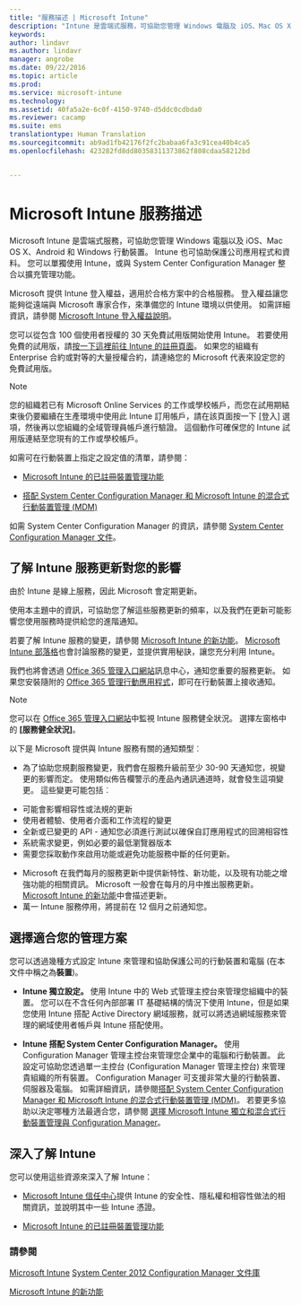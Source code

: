 ```yaml
---
title: "服務描述 | Microsoft Intune"
description: "Intune 是雲端式服務，可協助您管理 Windows 電腦及 iOS、Mac OS X、Android 及 Windows 行動裝置。"
keywords: 
author: lindavr
ms.author: lindavr
manager: angrobe
ms.date: 09/22/2016
ms.topic: article
ms.prod: 
ms.service: microsoft-intune
ms.technology: 
ms.assetid: 40fa5a2e-6c0f-4150-9740-d5ddc0cdbda0
ms.reviewer: cacamp
ms.suite: ems
translationtype: Human Translation
ms.sourcegitcommit: ab9ad1fb42176f2fc2babaa6fa3c91cea40b4ca5
ms.openlocfilehash: 423282fd8dd80358311373862f808cdaa58212bd


---
```


# <a name="microsoft-intune-service-description"></a>Microsoft Intune 服務描述

Microsoft Intune 是雲端式服務，可協助您管理 Windows 電腦以及 iOS、Mac OS X、Android 和 Windows 行動裝置。 Intune 也可協助保護公司應用程式和資料。 您可以單獨使用 Intune，或與 System Center Configuration Manager 整合以擴充管理功能。 

Microsoft 提供 Intune 登入權益，適用於合格方案中的合格服務。 登入權益讓您能夠從遠端與 Microsoft 專家合作，來準備您的 Intune 環境以供使用。 如需詳細資訊，請參閱 [Microsoft Intune 登入權益說明](http://go.microsoft.com/fwlink/?LinkId=619281)。

您可以從包含 100 個使用者授權的 30 天免費試用版開始使用 Intune。 若要使用免費的試用版，請[按一下這裡前往 Intune 的註冊頁面](http://www.microsoft.com/en-us/server-cloud/products/microsoft-intune/)。 如果您的組織有 Enterprise 合約或對等的大量授權合約，請連絡您的 Microsoft 代表來設定您的免費試用版。

> [!NOTE]
> 您的組織若已有 Microsoft Online Services 的工作或學校帳戶，而您在試用期結束後仍要繼續在生產環境中使用此 Intune 訂用帳戶，請在該頁面按一下 [登入] 選項，然後再以您組織的全域管理員帳戶進行驗證。 這個動作可確保您的 Intune 試用版連結至您現有的工作或學校帳戶。

如需可在行動裝置上指定之設定值的清單，請參閱：

-   [Microsoft Intune 的已註冊裝置管理功能](/intune/get-started/mobile-device-management-capabilities-in-microsoft-intune) 

-   [搭配 System Center Configuration Manager 和 Microsoft Intune 的混合式行動裝置管理 (MDM)](https://technet.microsoft.com/library/mt627883.aspx) 

如需 System Center Configuration Manager 的資訊，請參閱 [System Center Configuration Manager 文件](https://technet.microsoft.com/library/mt346023.aspx)。

## <a name="understand-how-intune-service-updates-affect-you"></a>了解 Intune 服務更新對您的影響
由於 Intune 是線上服務，因此 Microsoft 會定期更新。

使用本主題中的資訊，可協助您了解這些服務更新的頻率，以及我們在更新可能影響您使用服務時提供給您的進階通知。

若要了解 Intune 服務的變更，請參閱 [Microsoft Intune 的新功能](/intune/deploy-use/whats-new-in-microsoft-intune)。 [Microsoft Intune 部落格](http://blogs.technet.com/b/microsoftintune/)也會討論服務的變更，並提供實用秘訣，讓您充分利用 Intune。 

我們也將會透過 [Office 365 管理入口網站](https://portal.office.com/Admin/Default.aspx)訊息中心，通知您重要的服務更新。 如果您安裝隨附的 [Office 365 管理行動應用程式](https://support.office.com/article/Office-365-Admin-Mobile-App-e16f6421-2a1a-4142-bf9d-9846600a060a)，即可在行動裝置上接收通知。

> [!NOTE]
> 您可以在 [Office 365 管理入口網站](https://portal.office.com/Admin/Default.aspx)中監視 Intune 服務健全狀況。 選擇左窗格中的 **[服務健全狀況]**。  

以下是 Microsoft 提供與 Intune 服務有關的通知類型︰
-   為了協助您規劃服務變更，我們會在服務升級前至少 30-90 天通知您，視變更的影響而定。 使用類似佈告欄警示的產品內通訊通道時，就會發生這項變更。 這些變更可能包括︰
* 可能會影響相容性或法規的更新
* 使用者體驗、使用者介面和工作流程的變更
* 全新或已變更的 API - 通知您必須進行測試以確保自訂應用程式的回溯相容性
* 系統需求變更，例如必要的最低瀏覽器版本
* 需要您採取動作來啟用功能或避免功能服務中斷的任何更新。
-   Microsoft 在我們每月的服務更新中提供新特性、新功能，以及現有功能之增強功能的相關資訊。 Microsoft 一般會在每月的月中推出服務更新。 [Microsoft Intune 的新功能](/intune/deploy-use/whats-new-in-microsoft-intune)中會描述更新。
-   萬一 Intune 服務停用，將提前在 12 個月之前通知您。

## <a name="choose-the-management-solution-thats-right-for-you"></a>選擇適合您的管理方案
您可以透過幾種方式設定 Intune 來管理和協助保護公司的行動裝置和電腦 (在本文件中稱之為**裝置**)。

-   **Intune 獨立設定。** 使用 Intune 中的 Web 式管理主控台來管理您組織中的裝置。 您可以在不含任何內部部署 IT 基礎結構的情況下使用 Intune，但是如果您使用 Intune 搭配 Active Directory 網域服務，就可以將透過網域服務來管理的網域使用者帳戶與 Intune 搭配使用。

-   **Intune 搭配 System Center Configuration Manager。** 使用 Configuration Manager 管理主控台來管理您企業中的電腦和行動裝置。 此設定可協助您透過單一主控台 (Configuration Manager 管理主控台) 來管理貴組織的所有裝置。 Configuration Manager 可支援非常大量的行動裝置、伺服器及電腦。 如需詳細資訊，請參閱[搭配 System Center Configuration Manager 和 Microsoft Intune 的混合式行動裝置管理 (MDM)](https://technet.microsoft.com/library/mt627883.aspx)。  若要更多協助以決定哪種方法最適合您，請參閱 [選擇 Microsoft Intune 獨立和混合式行動裝置管理與 Configuration Manager](https://technet.microsoft.com/en-us/library/mt706478.aspx)。 


## <a name="learn-more-about-intune"></a>深入了解 Intune
您可以使用這些資源來深入了解 Intune：

-   [Microsoft Intune 信任中心](http://www.microsoft.com/en-us/server-cloud/products/intune-trust-center/)提供 Intune 的安全性、隱私權和相容性做法的相關資訊，並說明其中一些 Intune 憑證。

-   [Microsoft Intune 的已註冊裝置管理功能](/intune/get-started/mobile-device-management-capabilities-in-microsoft-intune) 

### <a name="see-also"></a>請參閱
[Microsoft Intune](https://docs.microsoft.com/intune/)
[System Center 2012 Configuration Manager 文件庫](https://technet.microsoft.com/library/gg682041.aspx)

[Microsoft Intune 的新功能](/intune/deploy-use/whats-new-in-microsoft-intune)



<!--HONumber=Nov16_HO1-->



